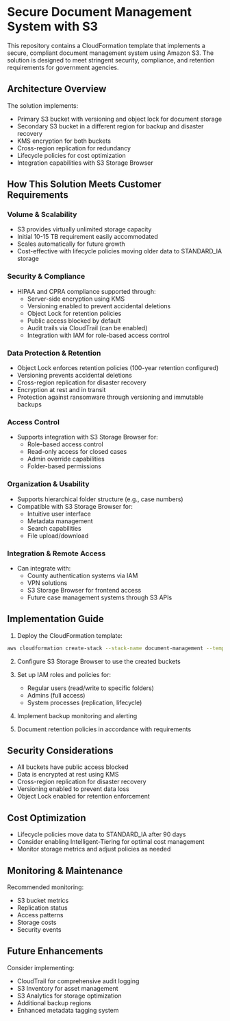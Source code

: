 # Secure Document Management System with S3

This repository contains a CloudFormation template that implements a secure, compliant document management system using Amazon S3. The solution is designed to meet stringent security, compliance, and retention requirements for government agencies.

## Architecture Overview

The solution implements:
- Primary S3 bucket with versioning and object lock for document storage
- Secondary S3 bucket in a different region for backup and disaster recovery
- KMS encryption for both buckets
- Cross-region replication for redundancy
- Lifecycle policies for cost optimization
- Integration capabilities with S3 Storage Browser

## How This Solution Meets Customer Requirements

### Volume & Scalability
- S3 provides virtually unlimited storage capacity
- Initial 10-15 TB requirement easily accommodated
- Scales automatically for future growth
- Cost-effective with lifecycle policies moving older data to STANDARD_IA storage

### Security & Compliance
- HIPAA and CPRA compliance supported through:
  - Server-side encryption using KMS
  - Versioning enabled to prevent accidental deletions
  - Object Lock for retention policies
  - Public access blocked by default
  - Audit trails via CloudTrail (can be enabled)
  - Integration with IAM for role-based access control

### Data Protection & Retention
- Object Lock enforces retention policies (100-year retention configured)
- Versioning prevents accidental deletions
- Cross-region replication for disaster recovery
- Encryption at rest and in transit
- Protection against ransomware through versioning and immutable backups

### Access Control
- Supports integration with S3 Storage Browser for:
  - Role-based access control
  - Read-only access for closed cases
  - Admin override capabilities
  - Folder-based permissions

### Organization & Usability
- Supports hierarchical folder structure (e.g., case numbers)
- Compatible with S3 Storage Browser for:
  - Intuitive user interface
  - Metadata management
  - Search capabilities
  - File upload/download

### Integration & Remote Access
- Can integrate with:
  - County authentication systems via IAM
  - VPN solutions
  - S3 Storage Browser for frontend access
  - Future case management systems through S3 APIs

## Implementation Guide

1. Deploy the CloudFormation template:
```bash
aws cloudformation create-stack --stack-name document-management --template-body file://template.yaml --parameters ParameterKey=Environment,ParameterValue=prod
```

2. Configure S3 Storage Browser to use the created buckets

3. Set up IAM roles and policies for:
   - Regular users (read/write to specific folders)
   - Admins (full access)
   - System processes (replication, lifecycle)

4. Implement backup monitoring and alerting

5. Document retention policies in accordance with requirements

## Security Considerations

- All buckets have public access blocked
- Data is encrypted at rest using KMS
- Cross-region replication for disaster recovery
- Versioning enabled to prevent data loss
- Object Lock enabled for retention enforcement

## Cost Optimization

- Lifecycle policies move data to STANDARD_IA after 90 days
- Consider enabling Intelligent-Tiering for optimal cost management
- Monitor storage metrics and adjust policies as needed

## Monitoring & Maintenance

Recommended monitoring:
- S3 bucket metrics
- Replication status
- Access patterns
- Storage costs
- Security events

## Future Enhancements

Consider implementing:
- CloudTrail for comprehensive audit logging
- S3 Inventory for asset management
- S3 Analytics for storage optimization
- Additional backup regions
- Enhanced metadata tagging system